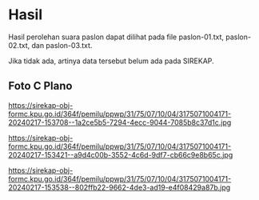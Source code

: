 # Hasil

Hasil perolehan suara paslon dapat dilihat pada file paslon-01.txt, paslon-02.txt, dan paslon-03.txt.

Jika tidak ada, artinya data tersebut belum ada pada SIREKAP.

## Foto C Plano

https://sirekap-obj-formc.kpu.go.id/364f/pemilu/ppwp/31/75/07/10/04/3175071004171-20240217-153708--1a2ce5b5-7294-4ecc-9044-7085b8c37d1c.jpg

https://sirekap-obj-formc.kpu.go.id/364f/pemilu/ppwp/31/75/07/10/04/3175071004171-20240217-153421--a9d4c00b-3552-4c6d-9df7-cb66c9e8b65c.jpg

https://sirekap-obj-formc.kpu.go.id/364f/pemilu/ppwp/31/75/07/10/04/3175071004171-20240217-153538--802ffb22-9662-4de3-ad19-e4f08429a87b.jpg
